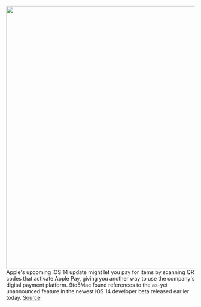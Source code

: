 <img src='https://cdn.vox-cdn.com/thumbor/rTS4T2btM_Q979fgwbaQps8kStA=/0x0:2040x1360/1200x800/filters:focal(857x517:1183x843)/cdn.vox-cdn.com/uploads/chorus_image/image/67028687/acastro_180604_1777_apple_wwdc_0002.0.jpg' width='700px' /><br/>
Apple's upcoming iOS 14 update might let you pay for items by scanning QR codes that activate Apple Pay, giving you another way to use the company's digital payment platform. 9to5Mac found references to the as-yet unannounced feature in the newest iOS 14 developer beta released earlier today.
<a href='https://www.theverge.com/2020/7/7/21316667/apple-ios-14-pay-qr-codes-barcodes'> Source <a/>
